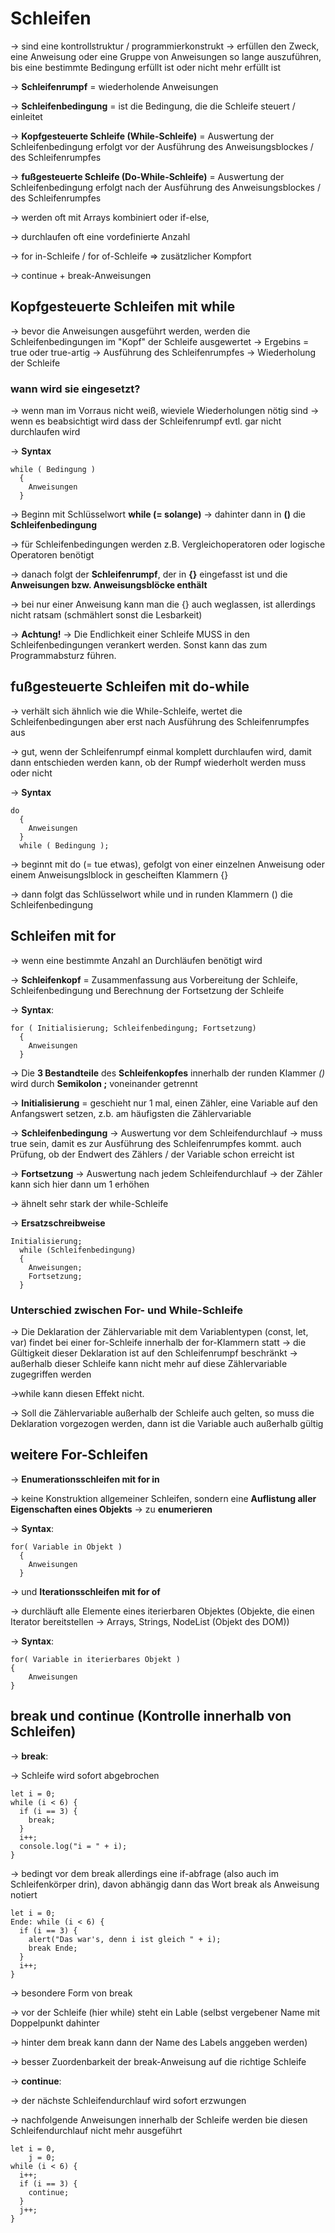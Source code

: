# Schleifen
-> sind eine kontrollstruktur / programmierkonstrukt -> erfüllen den Zweck, eine Anweisung oder eine Gruppe von Anweisungen so lange auszuführen, bis eine bestimmte Bedingung erfüllt ist oder nicht mehr erfüllt ist

-> **Schleifenrumpf** = wiederholende Anweisungen

-> **Schleifenbedingung** = ist die Bedingung, die die Schleife steuert / einleitet

-> **Kopfgesteuerte Schleife (While-Schleife)** = Auswertung der Schleifenbedingung erfolgt vor der Ausführung des Anweisungsblockes / des Schleifenrumpfes

-> **fußgesteuerte Schleife (Do-While-Schleife)** = Auswertung der Schleifenbedingung erfolgt nach der Ausführung des Anweisungsblockes / des Schleifenrumpfes

-> werden oft mit Arrays kombiniert oder if-else, 

-> durchlaufen oft eine vordefinierte Anzahl 

-> for in-Schleife / for of-Schleife => zusätzlicher Kompfort

-> continue + break-Anweisungen

## Kopfgesteuerte Schleifen mit while

-> bevor die Anweisungen ausgeführt werden, werden die Schleifenbedingungen im "Kopf" der Schleife ausgewertet -> Ergebins = true oder true-artig -> Ausführung des Schleifenrumpfes -> Wiederholung der Schleife

### wann wird sie eingesetzt?

-> wenn man im Vorraus nicht weiß, wieviele Wiederholungen nötig sind
-> wenn es beabsichtigt wird dass der Schleifenrumpf evtl. gar nicht durchlaufen wird

-> **Syntax**

    while ( Bedingung )
      {
        Anweisungen
      }

-> Beginn mit Schlüsselwort **while (= solange)** -> dahinter dann in **()** die **Schleifenbedingung**

-> für Schleifenbedingungen werden z.B. Vergleichoperatoren oder logische Operatoren benötigt

-> danach folgt der **Schleifenrumpf**, der in **{}** eingefasst ist und die **Anweisungen bzw. Anweisungsblöcke enthält**

-> bei nur einer Anweisung kann man die {} auch weglassen, ist allerdings nicht ratsam (schmählert sonst die Lesbarkeit)

-> **Achtung!** -> Die Endlichkeit einer Schleife MUSS in den Schleifenbedingungen verankert werden. Sonst kann das zum Programmabsturz führen.

## fußgesteuerte Schleifen mit do-while

-> verhält sich ähnlich wie die While-Schleife, wertet die Schleifenbedingungen aber erst nach Ausführung des Schleifenrumpfes aus

-> gut, wenn der Schleifenrumpf einmal komplett durchlaufen wird, damit dann entschieden werden kann, ob der Rumpf wiederholt werden muss oder nicht

-> **Syntax** 

    do
      {
        Anweisungen
      }
      while ( Bedingung );

-> beginnt mit do (= tue etwas), gefolgt von einer einzelnen Anweisung oder einem Anweisungslblock in gescheiften Klammern {}

-> dann folgt das Schlüsselwort while und in runden Klammern () die Schleifenbedingung

## Schleifen mit for

-> wenn eine bestimmte Anzahl an Durchläufen benötigt wird

-> **Schleifenkopf** = Zusammenfassung aus Vorbereitung der Schleife, Schleifenbedingung und Berechnung der Fortsetzung der Schleife

-> **Syntax**: 

    for ( Initialisierung; Schleifenbedingung; Fortsetzung)
      {
        Anweisungen
      }

-> Die **3 Bestandteile** des **Schleifenkopfes** innerhalb der runden Klammer *()* wird durch **Semikolon ;** voneinander getrennt

-> **Initialisierung** = geschieht nur 1 mal, einen Zähler, eine Variable auf den Anfangswert setzen, z.b. am häufigsten die Zählervariable

-> **Schleifenbedingung** -> Auswertung vor dem Schleifendurchlauf -> muss true sein, damit es zur Ausführung des Schleifenrumpfes kommt. auch Prüfung, ob der Endwert des Zählers / der Variable schon erreicht ist

-> **Fortsetzung** -> Auswertung nach jedem Schleifendurchlauf -> der Zähler kann sich hier dann um 1 erhöhen

-> ähnelt sehr stark der while-Schleife

-> **Ersatzschreibweise**

    Initialisierung;
      while (Schleifenbedingung)
      {
        Anweisungen;
        Fortsetzung;
      }

### Unterschied zwischen For- und While-Schleife

-> Die Deklaration der Zählervariable mit dem Variablentypen (const, let, var) findet bei einer for-Schleife innerhalb der for-Klammern statt -> die Gültigkeit dieser Deklaration ist auf den Schleifenrumpf beschränkt  -> außerhalb dieser Schleife kann nicht mehr auf diese Zählervariable zugegriffen werden

->while kann diesen Effekt nicht. 

-> Soll die Zählervariable außerhalb der Schleife auch gelten, so muss die Deklaration  vorgezogen werden, dann ist die Variable auch außerhalb gültig

## weitere For-Schleifen

-> **Enumerationsschleifen mit for in**

-> keine Konstruktion allgemeiner Schleifen, sondern eine **Auflistung aller Eigenschaften eines Objekts** -> zu **enumerieren**

-> **Syntax**:

    for( Variable in Objekt )
      {
        Anweisungen
      }

-> und **Iterationsschleifen mit for of**

-> durchläuft alle Elemente eines iterierbaren Objektes (Objekte, die einen Iterator bereitstellen -> Arrays, Strings, NodeList (Objekt des DOM))

-> **Syntax**:

    for( Variable in iterierbares Objekt )
    {
        Anweisungen
    }

## break und continue (Kontrolle innerhalb von Schleifen)

-> **break**:

-> Schleife wird sofort abgebrochen

    let i = 0;
    while (i < 6) {
      if (i == 3) {
        break;
      }
      i++;
      console.log("i = " + i);
    }

-> bedingt vor dem break allerdings eine if-abfrage (also auch im Schleifenkörper drin), davon abhängig dann das Wort break als Anweisung notiert

    let i = 0;
    Ende: while (i < 6) {
      if (i == 3) {
        alert("Das war's, denn i ist gleich " + i);
        break Ende;
      }
      i++;
    }

-> besondere Form von break

-> vor der Schleife (hier while) steht ein Lable (selbst vergebener Name mit Doppelpunkt dahinter

-> hinter dem break kann dann der Name des Labels anggeben werden)

-> besser Zuordenbarkeit der break-Anweisung auf die richtige Schleife

-> **continue**:

-> der nächste Schleifendurchlauf wird sofort erzwungen

-> nachfolgende Anweisungen innerhalb der Schleife werden bie diesen Schleifendurchlauf nicht mehr ausgeführt

    let i = 0, 
        j = 0;
    while (i < 6) {
      i++;
      if (i == 3) {
        continue;
      }
      j++;
    }
